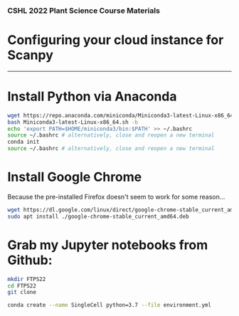 ### CSHL 2022 Plant Science Course Materials
# Configuring your cloud instance for Scanpy 
-------

# Install Python via Anaconda
```bash
wget https://repo.anaconda.com/miniconda/Miniconda3-latest-Linux-x86_64.sh
bash Miniconda3-latest-Linux-x86_64.sh -b
echo 'export PATH=$HOME/miniconda3/bin:$PATH' >> ~/.bashrc
source ~/.bashrc # alternatively, close and reopen a new terminal
conda init
source ~/.bashrc # alternatively, close and reopen a new terminal
```

# Install Google Chrome
Because the pre-installed Firefox doesn't seem to work for some reason...
```bash
wget https://dl.google.com/linux/direct/google-chrome-stable_current_amd64.deb
sudo apt install ./google-chrome-stable_current_amd64.deb
```

# Grab my Jupyter notebooks from Github:
```bash
mkdir FTPS22
cd FTPS22
git clone

conda create --name SingleCell python=3.7 --file environment.yml
```
